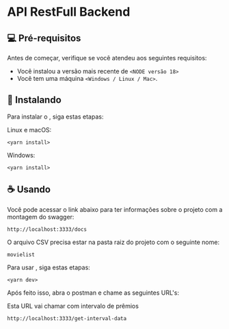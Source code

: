 # API RestFull Backend


## 💻 Pré-requisitos

Antes de começar, verifique se você atendeu aos seguintes requisitos:

* Você instalou a versão mais recente de `<NODE versão 18>`
* Você tem uma máquina `<Windows / Linux / Mac>`. 

## 🚀 Instalando <api-restfull-backend>

Para instalar o <api-restfull-backend>, siga estas etapas:

Linux e macOS:
```
<yarn install>
```

Windows:
```
<yarn install>
```

## ☕ Usando <api-restfull-backend>

Você pode acessar o link abaixo para ter informações sobre o projeto com a montagem do swagger:

```
http://localhost:3333/docs
```


O arquivo CSV precisa estar na pasta raiz do projeto com o seguinte nome:

```
movielist
```

Para usar <api-restfull-backend>, siga estas etapas:

```
<yarn dev>
```

Após feito isso, abra o postman e chame as seguintes URL's:

Esta URL vai chamar com intervalo de prêmios
```
http://localhost:3333/get-interval-data
```

